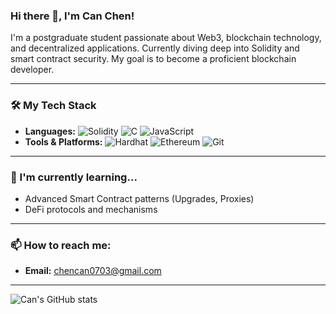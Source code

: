 ### Hi there 👋, I'm Can Chen!

I'm a postgraduate student passionate about Web3, blockchain technology, and decentralized applications. Currently diving deep into Solidity and smart contract security. My goal is to become a proficient blockchain developer.

---

### 🛠️ My Tech Stack

* **Languages:**
    ![Solidity](https://img.shields.io/badge/Solidity-363636?style=for-the-badge&logo=solidity&logoColor=white)
    ![C](https://img.shields.io/badge/C-00599C?style=for-the-badge&logo=c&logoColor=white)
    ![JavaScript](https://img.shields.io/badge/JavaScript-F7DF1E?style=for-the-badge&logo=javascript&logoColor=black)
* **Tools & Platforms:**
    ![Hardhat](https://img.shields.io/badge/Hardhat-232323?style=for-the-badge&logo=hardhat&logoColor=white)
    ![Ethereum](https://img.shields.io/badge/Ethereum-3C3C3D?style=for-the-badge&logo=ethereum&logoColor=white)
    ![Git](https://img.shields.io/badge/Git-F05032?style=for-the-badge&logo=git&logoColor=white)

---

### 🌱 I'm currently learning...

* Advanced Smart Contract patterns (Upgrades, Proxies)
* DeFi protocols and mechanisms

---

### 📫 How to reach me:

* **Email:** chencan0703@gmail.com

---

![Can's GitHub stats](https://github-readme-stats.vercel.app/api?username=chencan0703-commits&show_icons=true&theme=radical)

